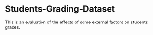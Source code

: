 # Students-Grading-Dataset
This is an evaluation of the effects of some external factors on students grades.
